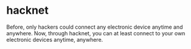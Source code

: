 # hacknet
Before, only hackers could connect any electronic device anytime and anywhere. Now, through hacknet, you can at least connect to your own electronic devices anytime, anywhere.
